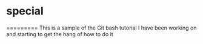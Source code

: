 # special
=========
This is a sample of the Git bash tutorial I have been working on and starting to get the hang of how to do it
